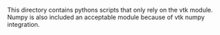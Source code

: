 This directory contains pythons scripts that only rely on the vtk module.
Numpy is also included an acceptable module because of vtk numpy integration.